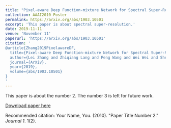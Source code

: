 ```yaml
---
title: "Pixel-aware Deep Function-mixture Network for Spectral Super-Resolution"
collection: AAAI2010-Poster
permalink: https://arxiv.org/abs/1903.10501
excerpt: 'This paper is about spectral super-resolution.'
date: 2019-11-11
venue: 'November 11'
paperurl: 'https://arxiv.org/abs/1903.10501'
citation: '
@article{Zhang2019PixelawareDF,
  title={Pixel-aware Deep Function-mixture Network for Spectral Super-Resolution},
  author={Lei Zhang and Zhiqiang Lang and Peng Wang and Wei Wei and Shengcai Liao and Ling Shao and Yanning Zhang},
  journal={ArXiv},
  year={2019},
  volume={abs/1903.10501}
}
'
---
```

This paper is about the number 2. The number 3 is left for future work.

[Download paper here](https://arxiv.org/abs/1903.10501)

Recommended citation: Your Name, You. (2010). "Paper Title Number 2." <i>Journal 1</i>. 1(2).
